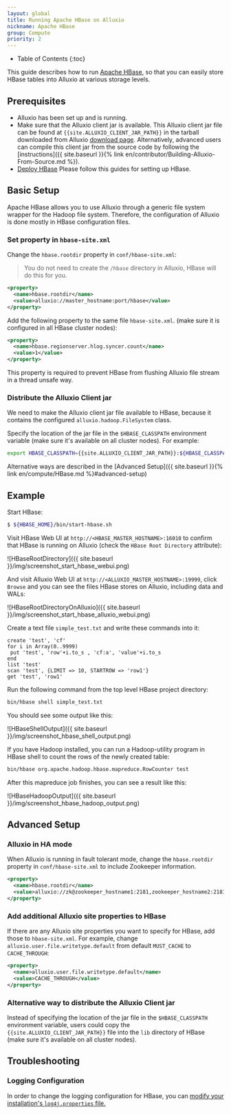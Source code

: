 ```yaml
---
layout: global
title: Running Apache HBase on Alluxio
nickname: Apache HBase
group: Compute
priority: 2
---
```


* Table of Contents
{:toc}

This guide describes how to run [Apache HBase](http://hbase.apache.org/), so
that you can easily store HBase tables into Alluxio at various storage levels.

## Prerequisites

* Alluxio has been set up and is running.
* Make sure that the Alluxio client jar is available.
This Alluxio client jar file can be found at `{{site.ALLUXIO_CLIENT_JAR_PATH}}` in the tarball 
downloaded from Alluxio [download page](http://www.alluxio.org/download).
Alternatively, advanced users can compile this client jar from the source code 
by following the [instructions]({{ site.baseurl }}{% link en/contributor/Building-Alluxio-From-Source.md %}).
* [Deploy HBase](https://hbase.apache.org/book.html#configuration)
Please follow this guides for setting up HBase.

## Basic Setup

Apache HBase allows you to use Alluxio through a generic file system wrapper for the Hadoop file system.
Therefore, the configuration of Alluxio is done mostly in HBase configuration files.

### Set property in `hbase-site.xml`

Change the `hbase.rootdir` property in `conf/hbase-site.xml`:
> You do not need to create the `/hbase` directory in Alluxio, HBase will do this for you.

```xml
<property>
  <name>hbase.rootdir</name>
  <value>alluxio://master_hostname:port/hbase</value>
</property>
```

Add the following property to the same file `hbase-site.xml`.
(make sure it is configured in all HBase cluster nodes):

```xml
<property>
  <name>hbase.regionserver.hlog.syncer.count</name>
  <value>1</value>
</property>
```

This property is required to prevent HBase from flushing Alluxio file stream in a thread unsafe
way.

### Distribute the Alluxio Client jar

We need to make the Alluxio client jar file available to HBase, because it contains the configured
`alluxio.hadoop.FileSystem` class.

Specify the location of the jar file in the `$HBASE_CLASSPATH` environment variable (make sure it's available
on all cluster nodes). For example:

```bash
export HBASE_CLASSPATH={{site.ALLUXIO_CLIENT_JAR_PATH}}:${HBASE_CLASSPATH}
```

Alternative ways are described in the [Advanced Setup]({{ site.baseurl }}{% link en/compute/HBase.md %}#advanced-setup)

## Example

Start HBase:

```bash
$ ${HBASE_HOME}/bin/start-hbase.sh
```

Visit HBase Web UI at `http://<HBASE_MASTER_HOSTNAME>:16010` to confirm that HBase is running on Alluxio
(check the `HBase Root Directory` attribute):

![HBaseRootDirectory]({{ site.baseurl }}/img/screenshot_start_hbase_webui.png)

And visit Alluxio Web UI at `http://<ALLUXIO_MASTER_HOSTNAME>:19999`, click `Browse` and you can see the files HBase stores
on Alluxio, including data and WALs:

![HBaseRootDirectoryOnAlluxio]({{ site.baseurl }}/img/screenshot_start_hbase_alluxio_webui.png)

Create a text file `simple_test.txt` and write these commands into it:

```
create 'test', 'cf'
for i in Array(0..9999)
 put 'test', 'row'+i.to_s , 'cf:a', 'value'+i.to_s
end
list 'test'
scan 'test', {LIMIT => 10, STARTROW => 'row1'}
get 'test', 'row1'
```

Run the following command from the top level HBase project directory:

```bash
bin/hbase shell simple_test.txt
```

You should see some output like this:

![HBaseShellOutput]({{ site.baseurl }}/img/screenshot_hbase_shell_output.png)

If you have Hadoop installed, you can run a Hadoop-utility program in HBase shell to
count the rows of the newly created table:

```bash
bin/hbase org.apache.hadoop.hbase.mapreduce.RowCounter test
```

After this mapreduce job finishes, you can see a result like this:

![HBaseHadoopOutput]({{ site.baseurl }}/img/screenshot_hbase_hadoop_output.png)

## Advanced Setup

### Alluxio in HA mode

When Alluxio is running in fault tolerant mode, change the `hbase.rootdir` property in `conf/hbase-site.xml` 
to include Zookeeper information.

```xml
<property>
  <name>hbase.rootdir</name>
  <value>alluxio://zk@zookeeper_hostname1:2181,zookeeper_hostname2:2181,zookeeper_hostname3:2181/hbase</value>
</property>
```

### Add additional Alluxio site properties to HBase

If there are any Alluxio site properties you want to specify for HBase, add those to `hbase-site.xml`. For example,
change `alluxio.user.file.writetype.default` from default `MUST_CACHE` to `CACHE_THROUGH`:

```xml
<property>
  <name>alluxio.user.file.writetype.default</name>
  <value>CACHE_THROUGH</value>
</property>
```

### Alternative way to distribute the Alluxio Client jar

Instead of specifying the location of the jar file in the `$HBASE_CLASSPATH` environment variable, 
users could copy the `{{site.ALLUXIO_CLIENT_JAR_PATH}}` file into the `lib` directory of HBase
(make sure it's available on all cluster nodes).

## Troubleshooting

### Logging Configuration

In order to change the logging configuration for HBase, you can [modify your installation's
`log4j.properties` file.](http://hbase.apache.org/0.94/book/trouble.client.html#trouble.client.scarylogs)

